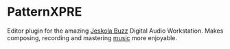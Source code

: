 # PatternXPRE
Editor plugin for the amazing [Jeskola Buzz](https://jeskola.net/buzz/) Digital Audio Workstation. Makes composing, recording and mastering [music](https://wasteddesign.weebly.com/music.html) more enjoyable.
